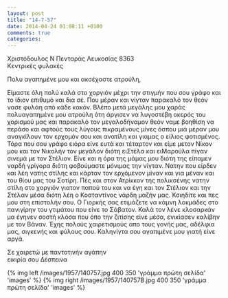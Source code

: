 ```yaml
---
layout: post
title: "14-7-57"
date: 2014-04-24 01:08:11 +0100
comments: true
categories: 
---
```


Χριστόδουλος Ν Πενταράς Λευκοσίας 8363<br/>
Κεντρικές φυλακές

Πολυ αγαπημένε μου και ακσέχαστε ατρούλη,

Είμαστε όλη πολύ καλά στο χοργιόν μέχρι την στιγμήν που σου γράφο και το ίδιον επιθυμό και δια σέ. Που μέραν και νίγταν παρακαλό τον θεόν νασε φυλάη από κάδε κακόν. Βλέπο μετά μεγάλης μου χαράς πολυαγαπημένε μου ατρούλη ότη άργισεν να λυγοστέβη οκερός του χορισμού μας και παρακαλό τον μεγαλοδήναμον θεόν ναμε βοηθίση να περάσο και αφτούς τους λύγους πικραμένους μίνες όσπου μιά μέραν μου αναγκίλουν τον ερχομόν σου και ανατίλη και γιαμας ο είλιος φοτισμένος. Τόρα που σου γράφο ειόρα είνε ευτά και τέταρτον και είμε μετον Νίκον μου και τον Νικολήν τον μεγάλον διότη ειΣτέλα και ειΜαρούλα πίγαν σινεμά με τον Στέλιον. Είνε και η όρα της μάμας μου διότη της είπαμεν ναρδή γρίγορα διότη φοβούμαστε μόνιμας την νίγταν. Νατην που είρδεν και λέη νατης στίλης και κάρταν τον ερχόμενον μίναν και για μέναν και του θίου μας του Σοτίρη. Πές και στον Ατρίκκον της πολικσένης νατην στίλη στο χοργιόν γιατον παπού του και να έγη και τον Στέλιον και την Στέλαν μέσα διότη λέη ο Κοσταντίνος νάρδη μαζήν μας. Κσιηδίτε και πες μου στη επιστολήν σου. Ο Γιορκής σας ετιμάζετε να κάμνη λοκμάδες στο πανιγίρην του γτιμάτου που είνε το Σάβατον. Καλά τον λένε κλοσαρκάν μα έγηνεν σοστή κλόσα που όπο την ζιτίσης είνε μέσα, ενικίασεν καλίβην με τον Βάναν.
Έχης πολούς χαιρετισμούς απο τους γονής μας, αδέλφια μας, σιγκενής και φύλους σου.
Καληνίγτα σου αγαπιμένε μου γιατή είνε αργά.

Σε χαιρετώ με παντοτινήν αγάπην<br/>
εικιρία σου Δέσπεινα


{% img left /images/1957/140757.jpg 400 350 'γράμμα πρώτη σελίδα' 'images' %}
{% img right /images/1957/140757B.jpg 400 350 'γράμμα πρώτη σελίδα' 'images' %}

